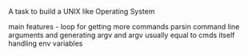 
A task to build a UNIX like Operating System

main features - loop  for getting more commands
parsin command line arguments and generating argv and argv usually equal to cmds itself
handling env variables
